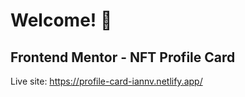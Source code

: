 # Welcome! 👋

## Frontend Mentor - NFT Profile Card

Live site: https://profile-card-iannv.netlify.app/
